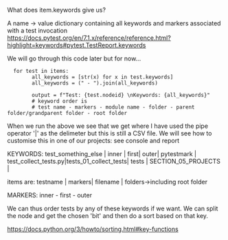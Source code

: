 What does item.keywords give us?

A name -> value dictionary containing all keywords and markers associated with a test invocation <https://docs.pytest.org/en/7.1.x/reference/reference.html?highlight=keywords#pytest.TestReport.keywords>

We will go through this code later but for now...

```
  for test in items:
        all_keywords = [str(x) for x in test.keywords]
        all_keywords = (" - ").join(all_keywords)

        output = f"Test: {test.nodeid} \nKeywords: {all_keywords}"
        # keyword order is
        # test name - markers - module name - folder - parent folder/grandparent folder - root folder
```

When we run the above we see that we get where I have used the pipe operator '|' as the delimeter but this is still a CSV file. We will see how to customise this in one of our projects: see console and report

KEYWORDS: test_something_else | inner | first| outer| pytestmark | test_collect_tests.py|tests_01_collect_tests| tests | SECTION_05_PROJECTS |

items are: testname | markers| filename | folders->including root folder

MARKERS: inner - first - outer

We can thus order tests by any of these keywords if we want. We can split the node and get the chosen 'bit' and then do a sort based on that key.

https://docs.python.org/3/howto/sorting.html#key-functions
